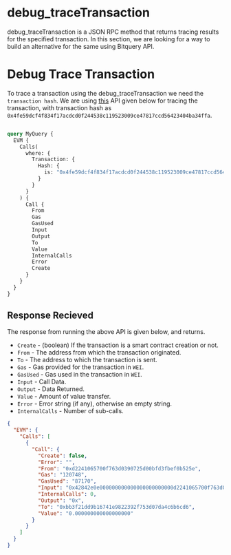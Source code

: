 # debug_traceTransaction

debug_traceTransaction is a JSON RPC method that returns tracing results for the specified transaction. In this section, we are looking for a way to build an alternative for the same using Bitquery API.

<head>
  <meta name="title" content="debug_traceTransaction API - Ethereum - Transaction Execution Trace"/>
  <meta name="description" content="Trace the execution of a specific transaction on the Ethereum blockchain using the debug_traceTransaction API."/>
  <meta name="keywords" content="debug_traceTransaction API,Ethereum transaction trace API,Ethereum smart contract trace API,debug_traceTransaction documentation,transaction execution trace,blockchain API,Ethereum web3 API,trace data"/>
  <meta name="robots" content="index, follow"/>
  <meta http-equiv="Content-Type" content="text/html; charset=utf-8"/>
  <meta name="language" content="English"/>

  <meta property="og:type" content="website" />
  <meta
    property="og:title"
    content="How to Trace Ethereum Transaction Execution with debug_traceTransaction API"
  />
  <meta
    property="og:description"
    content="Trace the execution of a specific transaction on the Ethereum blockchain using the debug_traceTransaction API."
  />

  <meta property="twitter:card" content="summary_large_image"/>
  <meta property="twitter:title" content="How to Trace Ethereum Transaction Execution with debug_traceTransaction API"/>
  <meta property="twitter:description" content="Trace the execution of a specific transaction on the Ethereum blockchain using the debug_traceTransaction API."/>
</head>

# Debug Trace Transaction

To trace a transaction using the debug_traceTransaction we need the `transaction hash`. We are using [this](https://ide.bitquery.io/debug_traceTransaction) API given below for tracing the transaction, with transaction hash as `0x4fe59dcf4f834f17acdcd0f244538c119523009ce47817ccd56423404ba34ffa`.

``` graphql

query MyQuery {
  EVM {
    Calls(
      where: {
        Transaction: {
          Hash: {
            is: "0x4fe59dcf4f834f17acdcd0f244538c119523009ce47817ccd56423404ba34ffa"
          }
        }
      }
    ) {
      Call {
        From
        Gas
        GasUsed
        Input
        Output
        To
        Value
        InternalCalls
        Error
        Create
      }
    }
  }
}

```

## Response Recieved

The response from running the above API is given below, and returns.

- `Create` - (boolean) If the transaction is a smart contract creation or not.
- `From` - The address from which the transaction originated.
- `To` - The address to which the transaction is sent.
- `Gas` - Gas provided for the transaction in `WEI`.
- `GasUsed` - Gas used in the transaction in `WEI`.
- `Input` - Call Data.
- `Output` - Data Returned.
- `Value` - Amount of value transfer.
- `Error` - Error string (if any), otherwise an empty string.
- `InternalCalls` - Number of sub-calls.

``` json
{
  "EVM": {
    "Calls": [
      {
        "Call": {
          "Create": false,
          "Error": "",
          "From": "0xd2241065700f763d0390725d00bfd3fbef0b525e",
          "Gas": "120748",
          "GasUsed": "87170",
          "Input": "0x42842e0e000000000000000000000000d2241065700f763d0390725d00bfd3fbef0b525e000000000000000000000000ad6df549cc5c3427fe2c54207620e3555c4350aa000000000000000000000000000000000000000000000000000000000000057e",
          "InternalCalls": 0,
          "Output": "0x",
          "To": "0xbb3f21dd9b16741e9822392f753d07da4c6b6cd6",
          "Value": "0.000000000000000000"
        }
      }
    ]
  }
}

```